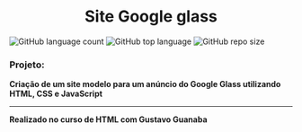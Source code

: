 <h1 align="center">Site Google glass</h1>

![GitHub language count](https://img.shields.io/github/languages/count/ValmirSGama/projeto-site-HTML)
![GitHub top language](https://img.shields.io/github/languages/top/ValmirSGama/projeto-site-HTML)
![GitHub repo size](https://img.shields.io/github/repo-size/ValmirSGama/projeto-site-HTML)

### Projeto:
**Criação de um site modelo para um anúncio do Google Glass utilizando HTML, CSS e JavaScript**

---
**Realizado no curso de HTML com Gustavo Guanaba**
